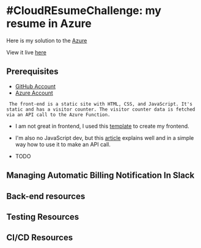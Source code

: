 # #CloudREsumeChallenge: my resume in Azure

Here is my solution to the [Azure](https://cloudresumechallenge.dev/docs/the-challenge/azure/)

View it live [here](https://resume.ugwulo.me)


## Prerequisites

- [GitHub Account](https://github.com/join)
- [Azure Account](https://portal.azure.com/)

` The front-end is a static site with HTML, CSS, and JavaScript. It's static and has a visitor counter. The visitor counter data is fetched via an API call to the Azure Function.`

- I am not great in frontend, I used this [template](https://www.styleshout.com/free-templates/ceevee/) to create my frontend. 
- I'm also no JavaScript dev, but this [article](https://www.digitalocean.com/community/tutorials/how-to-use-the-javascript-fetch-api-to-get-data) explains well and in a simple way how to use it to make an API call.

- TODO
## Managing Automatic Billing Notification In Slack
## Back-end resources
## Testing Resources
## CI/CD Resources